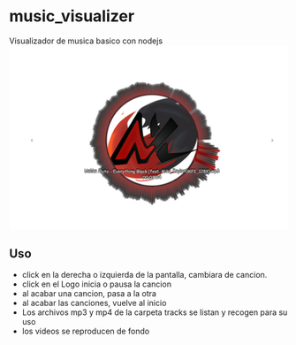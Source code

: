 # music_visualizer
 Visualizador de musica basico con nodejs
![image](example.png)
 ## Uso
- click en la derecha o izquierda de la pantalla, cambiara de cancion.
- click en el Logo inicia o pausa la cancion
- al acabar una cancion, pasa a la otra
- al acabar las canciones, vuelve al inicio
-  Los archivos mp3 y mp4 de la carpeta tracks se listan y recogen para su uso
-  los videos se reproducen de fondo

